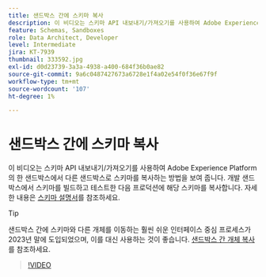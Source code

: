 ```yaml
---
title: 샌드박스 간에 스키마 복사
description: 이 비디오는 스키마 API 내보내기/가져오기를 사용하여 Adobe Experience Platform의 한 샌드박스에서 다른 샌드박스로 스키마를 복사하는 방법을 보여 줍니다.
feature: Schemas, Sandboxes
role: Data Architect, Developer
level: Intermediate
jira: KT-7939
thumbnail: 333592.jpg
exl-id: d0d23739-3a3a-4938-a400-684f36b0ae82
source-git-commit: 9a6c0487427673a6728e1f4a02e54f0f36e67f9f
workflow-type: tm+mt
source-wordcount: '107'
ht-degree: 1%

---
```


# 샌드박스 간에 스키마 복사

이 비디오는 스키마 API 내보내기/가져오기를 사용하여 Adobe Experience Platform의 한 샌드박스에서 다른 샌드박스로 스키마를 복사하는 방법을 보여 줍니다. 개발 샌드박스에서 스키마를 빌드하고 테스트한 다음 프로덕션에 해당 스키마를 복사합니다. 자세한 내용은 [스키마 설명서](https://experienceleague.adobe.com/docs/experience-platform/xdm/home.html?lang=ko-KR)를 참조하세요.

>[!TIP]
>
>샌드박스 간에 스키마와 다른 개체를 이동하는 훨씬 쉬운 인터페이스 중심 프로세스가 2023년 말에 도입되었으며, 이를 대신 사용하는 것이 좋습니다. [샌드박스 간 개체 복사](https://experienceleague.adobe.com/docs/platform-learn/tutorials/admin/copy-objects-between-sandboxes.html?lang=ko-KR)를 참조하세요.

>[!VIDEO](https://video.tv.adobe.com/v/333592?learn=on)
